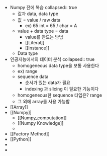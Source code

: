 - Numpy 전에 복습
  collapsed:: true
	- 값과 data, data type
	- 값 = value / raw data
		- ex) 65 int = 65 / char = A
	- value + data type = data
		- value를 만드는 방법
		- [[Literal]]
		- [[Instance]]
	- Data type
- 인공지능에서의 데이터 분석
  collapsed:: true
	- homogeneous data type을 보통 사용한다
	- ex) range
	- sequence data
		- 순서가 있는 data가 필요
		- indexing 과 slicing 이 필요한 기능이다
	- homogeneous한 sequence 타입은? range
	- 그 외에 array를 사용 가능함
- [[Array]]
- [[Numpy]]
	- [[Numpy_computation]]
	- [[Numpy Knowledge]]
	-
- [[Factory Method]]
- [[Python]]
-
-